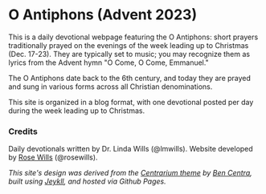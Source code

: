 # O Antiphons (Advent 2023)

This is a daily devotional webpage featuring the O Antiphons: short prayers traditionally prayed on the evenings of the week leading up to Christmas (Dec. 17-23). They are typically set to music; you may recognize them as lyrics from the Advent hymn "O Come, O Come, Emmanuel." 

The O Antiphons date back to the 6th century, and today they are prayed and sung in various forms across all Christian denominations.

This site is organized in a blog format, with one devotional posted per day during the week leading up to Christmas.


### Credits
Daily devotionals written by Dr. Linda Wills (@lmwills). Website developed by [Rose Wills](rosewills.github.io) (@rosewills).

*This site's design was derived from the [Centrarium theme](https://github.com/bencentra/centrarium) by [Ben Centra](http://bencentra.com), built using [Jeykll](https://jekyllrb.com), and hosted via Github Pages.*